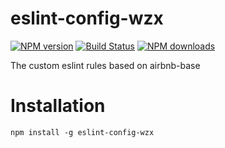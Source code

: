 # eslint-config-wzx

[![NPM version](https://img.shields.io/npm/v/eslint-config-wzx)](https://www.npmjs.com/package/eslint-config-wzx)
[![Build Status](https://travis-ci.com/VicSolWang/eslint-config-wzx.svg?branch=master)](https://travis-ci.com/VicSolWang/eslint-config-wzx)
[![NPM downloads](https://img.shields.io/npm/dt/eslint-config-wzx)](https://www.npmjs.com/package/eslint-config-wzx)

The custom eslint rules based on airbnb-base

# Installation

    npm install -g eslint-config-wzx
